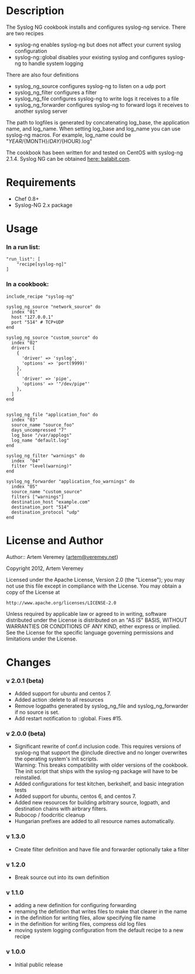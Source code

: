 Description
===========

The Syslog NG cookbook installs and configures syslog-ng service. There are two recipes

* syslog-ng enables syslog-ng but does not affect your current syslog configuration
* syslog-ng::global disables your existing syslog and configures syslog-ng to handle system logging

There are also four definitions

* syslog_ng_source configures syslog-ng to listen on a udp port
* syslog_ng_filter configures a filter
* syslog_ng_file configures syslog-ng to write logs it receives to a file
* syslog_ng_forwarder configures syslog-ng to forward logs it receives to another syslog server

The path to logfiles is generated by concatenating log_base, the application name, and log_name. When setting log_base and log_name you can use syslog-ng macros. For example, log_name could be "${YEAR}/${MONTH}/${DAY}/${HOUR}.log"

The cookbook has been written for and tested on CentOS with syslog-ng 2.1.4.
Syslog NG can be obtained [here: balabit.com](http://www.balabit.com/downloads/files?path=/syslog-ng/sources/2.1.4). 

Requirements
============

* Chef 0.8+
* Syslog-NG 2.x package

Usage
=====

### In a run list:
    "run_list": [
        "recipe[syslog-ng]"
    ]

### In a cookbook:
    include_recipe "syslog-ng"
    
    syslog_ng_source "network_source" do
      index "01"
      host "127.0.0.1"
      port "514" # TCP+UDP
    end

    syslog_ng_source "custom_source" do
      index "02"
      drivers [
        {
          'driver' => 'syslog',
          'options' => 'port(9999)'
        },
        {
          'driver' => 'pipe',
          'options' => '"/dev/pipe"'
        },
      ]
    end


    syslog_ng_file "application_foo" do
      index "03"
      source_name "source_foo"
      days_uncompressed "7"
      log_base "/var/applogs"
      log_name "default.log"
    end

    syslog_ng_filter "warnings" do
      index  "04"
      filter "level(warning)"
    end

    syslog_ng_forwarder "application_foo_warnings" do
      index "05"
      source_name "custom_source"
      filters ["warnings"]
      destination_host "example.com"
      destination_port "514"
      destination_protocol "udp"
    end


License and Author
==================

Author:: Artem Veremey (<artem@veremey.net>)

Copyright 2012, Artem Veremey

Licensed under the Apache License, Version 2.0 (the "License");
you may not use this file except in compliance with the License.
You may obtain a copy of the License at

    http://www.apache.org/licenses/LICENSE-2.0

Unless required by applicable law or agreed to in writing, software
distributed under the License is distributed on an "AS IS" BASIS,
WITHOUT WARRANTIES OR CONDITIONS OF ANY KIND, either express or implied.
See the License for the specific language governing permissions and
limitations under the License.

Changes
=======

### v 2.0.1 (beta)

* Added support for ubuntu and centos 7.
* Added action :delete to all resources
* Remove logpaths generated by syslog_ng_file and syslog_ng_forwarder if no source is set.
* Add restart notification to ::global.  Fixes #15.

### v 2.0.0 (beta)

* Significant rewrite of conf.d inclusion code.  This requires versions of syslog-ng that support the @include directive and no longer overwrites the operating system's init scripts.  
  Warning: This breaks compatibility with older versions of the cookbook.  The init script that ships with the syslog-ng package will have to be reinstalled.
* Added configurations for test kitchen, berkshelf, and basic integration tests
* Added support for ubuntu, centos 6, and centos 7.
* Added new resources for building arbitrary source, logpath, and destination chains with airbrary filters.
* Rubocop / foodcritic cleanup
* Hungarian prefixes are added to all resource names automatically.

### v 1.3.0

* Create filter definition and have file and forwarder optionally take a filter

### v 1.2.0

* Break source out into its own definition

### v 1.1.0

* adding a new definition for configuring forwarding
* renaming the defintion that writes files to make that clearer in the name
* in the definition for writing files, allow specifying file name
* in the definition for writing files, compress old log files
* moving system logging configuration from the default recipe to a new recipe


### v 1.0.0

* Initial public release
